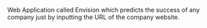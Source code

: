 Web Application called Envision which predicts the success of any company just by inputting the URL of the company website.
